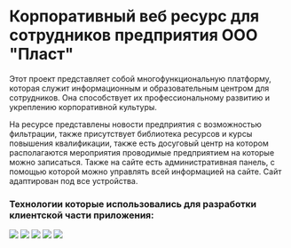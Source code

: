 # Корпоративный веб ресурс для сотрудников предприятия ООО "Пласт"

Этот проект представляет собой многофункциональную платформу, которая служит информационным и образовательным центром для сотрудников. Она способствует их профессиональному развитию и укреплению корпоративной культуры.

На ресурсе представлены новости предприятия с возможностью фильтрации, также присутствует библиотека ресурсов и курсы повышения квалификации, также есть досуговый центр на котором располагаются мероприятия проводимые предприятием на которые можно записаться. Также на сайте есть административная панель, с помощью которой можно управлять всей информацией на сайте. Сайт адаптирован под все устройства.

<h3>Технологии которые использовались для разработки клиентской части приложения: </h3>
<p>
  <img src="https://img.shields.io/badge/React-20232A?style=for-the-badge&logo=react&logoColor=61DAFB"/>
  <img src="https://img.shields.io/badge/React_Router-CA4245?style=for-the-badge&logo=react-router&logoColor=white"/>
  <img src="https://img.shields.io/badge/Redux-593D88?style=for-the-badge&logo=redux&logoColor=white"/>
  <img src="https://img.shields.io/badge/TypeScript-007ACC?style=for-the-badge&logo=typescript&logoColor=white"/>
  <img src="https://img.shields.io/badge/Markdown-000000?style=for-the-badge&logo=markdown&logoColor=white" />
</p>





